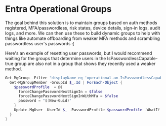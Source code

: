# Entra Operational Groups

The goal behind this solution is to maintain groups based on auth methods registered, MFA/passwordless, risk states, device details, sign-in logs, audit logs, and more. We can then use these to build dynamic groups to help with things like automate offboarding from weaker MFA methods and scrambling passwordless user's passwords :)

Here's an example of resetting user passwords, but I would recommend waiting for the groups that determine users in the IsPasswordlessCapable-true group are also not in a group that shows they recently used a weaker method.

```powershell
Get-MgGroup -Filter "displayName eq 'operational-am-IsPasswordlessCapable-true'" | ForEach-Object {
  Get-MgGroupMember -GroupId $_.Id | ForEach-Object {
    $passwordProfile  = @{
      forceChangePasswordNextSignIn = $false
      forceChangePasswordNextSignInWithMfa = $false
      password = "$(New-Guid)"
    }
    Update-MgUser -UserId $_ -PasswordProfile $passwordProfile -WhatIf -Verbose
  }
}
```